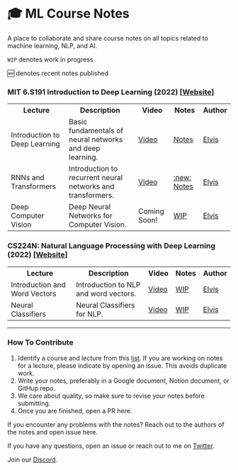 # 🎓 ML Course Notes
A place to collaborate and share course notes on all topics related to machine learning, NLP, and AI.

`WIP` denotes work in progress

:new: denotes recent notes published

### MIT 6.S191 Introduction to Deep Learning (2022) [[Website](http://introtodeeplearning.com/)]

<table class="tg">
  <tr>
    <th class="tg-yw4l"><b>Lecture</b></th>
    <th class="tg-yw4l"><b>Description</b></th>
    <th class="tg-yw4l"><b>Video</b></th>
    <th class="tg-yw4l"><b>Notes</b></th>
    <th class="tg-yw4l"><b>Author</b></th>
  </tr>
  
  <tr>
    <td class="tg-yw4l">Introduction to Deep Learning</td>
    <td class="tg-yw4l">Basic fundamentals of neural networks and deep learning.</td>
    <td class="tg-yw4l"><a href="https://youtu.be/7sB052Pz0sQ">Video<a></td>
    <td class="tg-yw4l"><a href="https://fluorescent-handle-278.notion.site/Lecture-1-Intro-to-DL-d4929997a7a34a33a163cf40ba00360b">Notes</a></td>
    <td class="tg-yw4l"><a href="https://twitter.com/omarsar0)">Elvis<a></td>
  </tr>
  <tr>
    <td class="tg-yw4l">RNNs and Transformers</td>
    <td class="tg-yw4l">Introduction to recurrent neural networks and transformers.</td>
    <td class="tg-yw4l"><a href="https://youtu.be/QvkQ1B3FBqA">Video<a></td>
    <td class="tg-yw4l"><a href="https://fluorescent-handle-278.notion.site/Lecture-2-Recurrent-Neural-Networks-and-Transformers-71fb3ba2a24f4b6c8cc77281fc19cfab">:new: Notes</a></td>
    <td class="tg-yw4l"><a href="https://twitter.com/omarsar0)">Elvis<a></td>
  </tr>
  <tr>
    <td class="tg-yw4l">Deep Computer Vision</td>
    <td class="tg-yw4l">Deep Neural Networks for Computer Vision.</td>
    <td class="tg-yw4l">Coming Soon!</td>
    <td class="tg-yw4l"><a href="https://github.com/dair-ai/ML-Course-Notes/issues/5">WIP</a></td>
    <td class="tg-yw4l"><a href="https://twitter.com/omarsar0)">Elvis<a></td>
  </tr>
</table>

### CS224N: Natural Language Processing with Deep Learning (2022) [[Website](https://www.youtube.com/playlist?list=PLoROMvodv4rOSH4v6133s9LFPRHjEmbmJ)]

<table class="tg">
  <tr>
    <th class="tg-yw4l"><b>Lecture</b></th>
    <th class="tg-yw4l"><b>Description</b></th>
    <th class="tg-yw4l"><b>Video</b></th>
    <th class="tg-yw4l"><b>Notes</b></th>
    <th class="tg-yw4l"><b>Author</b></th>
  </tr>
  
  <tr>
    <td class="tg-yw4l">Introduction and Word Vectors</td>
    <td class="tg-yw4l">Introduction to NLP and word vectors.</td>
    <td class="tg-yw4l"><a href="https://youtu.be/rmVRLeJRkl4">Video<a></td>
    <td class="tg-yw4l"><a href="https://github.com/dair-ai/ML-Course-Notes/issues/3">WIP</a></td>
    <td class="tg-yw4l"><a href="https://twitter.com/omarsar0)">Elvis<a></td>
  </tr>
  <tr>
    <td class="tg-yw4l">Neural Classifiers</td>
    <td class="tg-yw4l">Neural Classifiers for NLP.</td>
    <td class="tg-yw4l"><a href="https://youtu.be/gqaHkPEZAew">Video<a></td>
    <td class="tg-yw4l"><a href="https://github.com/dair-ai/ML-Course-Notes/issues/4">WIP</a></td>
    <td class="tg-yw4l"><a href="https://twitter.com/omarsar0)">Elvis<a></td>
  </tr>
</table>

      
---
### How To Contribute

1) Identify a course and lecture from this [list](https://github.com/dair-ai/ML-YouTube-Courses). If you are working on notes for a lecture, please indicate by opening an issue. This avoids duplicate work. 
2) Write your notes, preferably in a Google document, Notion document, or GitHup repo.
3) We care about quality, so make sure to revise your notes before submitting.
4) Once you are finished, open a PR here.

If you encounter any problems with the notes? Reach out to the authors of the notes and open issue here.

If you have any questions, open an issue or reach out to me on [Twitter](https://twitter.com/omarsar0).

Join our [Discord](https://discord.gg/FzNtjEK9dg). 
